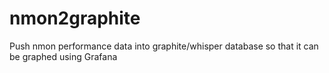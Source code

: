 # nmon2graphite
Push nmon performance data into graphite/whisper database so that it can be graphed using Grafana
